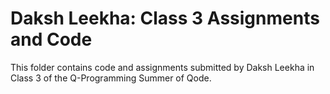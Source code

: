 # Daksh Leekha: Class 3 Assignments and Code
This folder contains code and assignments submitted by Daksh Leekha in Class 3 of the Q-Programming Summer of Qode.
